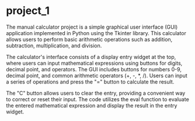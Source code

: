 # project_1
The manual calculator project is a simple graphical user interface (GUI) application implemented in Python using the Tkinter library. This calculator allows users to perform basic arithmetic operations such as addition, subtraction, multiplication, and division.

The calculator's interface consists of a display entry widget at the top, where users can input mathematical expressions using buttons for digits, decimal point, and operators. The GUI includes buttons for numbers 0-9, decimal point, and common arithmetic operators (+, -, *, /). Users can input a series of operations and press the "=" button to calculate the result.

The "C" button allows users to clear the entry, providing a convenient way to correct or reset their input. The code utilizes the eval function to evaluate the entered mathematical expression and display the result in the entry widget.

